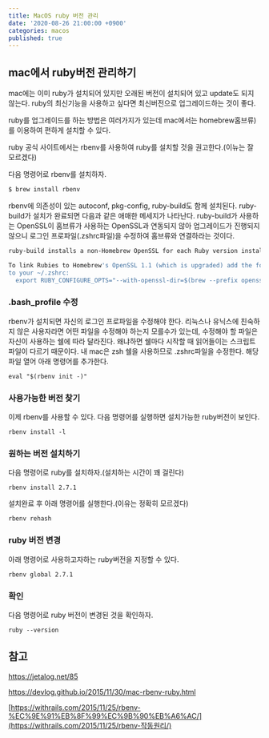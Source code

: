 ```yaml
---
title: MacOS ruby 버전 관리
date: '2020-08-26 21:00:00 +0900'
categories: macos
published: true
---
```


## mac에서 ruby버전 관리하기

mac에는 이미 ruby가 설치되어 있지만 오래된 버전이 설치되어 있고 update도 되지 않는다. ruby의 최신기능을 사용하고 싶다면 최신버전으로 업그레이드하는 것이 좋다.

ruby를 업그레이드를 하는 방법은 여러가지가 있는데 mac에서는 homebrew홈브류)를 이용하여 편하게 설치할 수 있다.

ruby 공식 사이트에서는 rbenv를 사용하여 ruby를 설치할 것을 권고한다.(이뉴는 잘 모르겠다)

다음 명령어로 rbenv를 설치하자. 

```bash
$ brew install rbenv
```

rbenv에 의존성이 있는 autoconf, pkg-config, ruby-build도 함께 설치된다. ruby-build가 설치가 완료되면 다음과 같은 애매한 메세지가 나타난다. ruby-build가 사용하는 OpenSSL이 홈브류가 사용하는 OpenSSL과 연동되지 않아 업그레이드가 진행되지 않으니 로그인 프로파일(.zshrc파일)을 수정하여 홈브류와 연결하라는 것이다.

```bash
ruby-build installs a non-Homebrew OpenSSL for each Ruby version installed and these are never upgraded.

To link Rubies to Homebrew's OpenSSL 1.1 (which is upgraded) add the following
to your ~/.zshrc:
  export RUBY_CONFIGURE_OPTS="--with-openssl-dir=$(brew --prefix openssl@1.1)"
```

### .bash_profile 수정

rbenv가 설치되면 자신의 로그인 프로파일을 수정해야 한다. 리눅스나 유닉스에 친숙하지 않은 사용자라면 어떤 파일을 수정해야 하는지 모를수가 있는데, 수정해야 할 파일은 자신이 사용하는 쉘에 따라 달라진다. 왜냐하면 쉘마다 시작할 때 읽어들이는 스크립트 파일이 다르기 때문이다. 내 mac은 zsh 쉘을 사용하므로 .zshrc파일을 수정한다. 해당 파일 열어 아래 명령어를 추가한다. 

```
eval "$(rbenv init -)"
```

### 사용가능한 버전 찾기 

이제 rbenv를 사용할 수 있다. 다음 명령어를 실행하면 설치가능한 ruby버전이 보인다. 

```
rbenv install -l
```

### 원하는 버전 설치하기 

다음 명령어로 ruby를 설치하자.(설치하는 시간이 꽤 걸린다)

```
rbenv install 2.7.1
```

설치완료 후 아래 명령어를 실행한다.(이유는 정확히 모르겠다) 

```
rbenv rehash
```

### ruby 버전 변경

아래 명령어로 사용하고자하는 ruby버전을 지정할 수 있다. 

```
rbenv global 2.7.1
```

### 확인

다음 명령어로 ruby 버전이 변경된 것을 확인하자.

```
ruby --version
```


## 참고

https://jetalog.net/85

https://devlog.github.io/2015/11/30/mac-rbenv-ruby.html

[https://withrails.com/2015/11/25/rbenv-%EC%9E%91%EB%8F%99%EC%9B%90%EB%A6%AC/](https://withrails.com/2015/11/25/rbenv-작동원리/)
